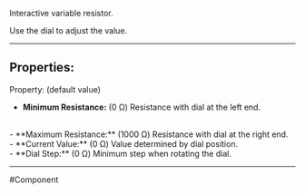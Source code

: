 Interactive variable resistor.

Use the dial to adjust the value.

---

## Properties:
Property: (default value)

- **Minimum Resistance:** (0 Ω)
   Resistance with dial at the left end.
<br>
- **Maximum Resistance:** (1000 Ω)
   Resistance with dial at the right end.
<br>
- **Current Value:** (0 Ω)
   Value determined by dial position.
<br>
- **Dial Step:** (0 Ω)
   Minimum step when rotating the dial.

---

#Component